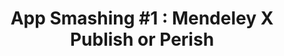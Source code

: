 ---
layout:   certificate
title:    "App Smashing #1 : Mendeley X Publish or Perish"
slug:     seminar-temanacara02
category: seminar
issuer:   "Temanacara"
---